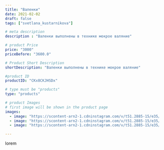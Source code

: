 ```yaml
---
title: "Валенки"
date: 2021-02-02
draft: false
tags: ["svetlana_kustarnikova"]

# meta description
description : "Валенки выполнены в технике мокрое валяние"

# product Price
price: "3000"
priceBefore: "3600.0"

# Product Short Description
shortDescription: "Валенки выполнены в технике мокрое валяние"

#product ID
productID: "CKx8CKJHSDx"

# type must be "products"
type: "products"

# product Images
# first image will be shown in the product page
images:
  - image: "https://scontent-arn2-1.cdninstagram.com/v/t51.2885-15/e35/145925101_4171559839540636_5312991448943764551_n.jpg?_nc_ht=scontent-arn2-1.cdninstagram.com&_nc_cat=104&_nc_ohc=azUfKEb2r3AAX8vtLm7&se=7&tp=1&oh=35789a851f02e1c044a5613c1f27cab0&oe=606013DF&ig_cache_key=MjUwMDA0MzI5NjE5MTg3ODY2NQ%3D%3D.2"
  - image: "https://scontent-arn2-1.cdninstagram.com/v/t51.2885-15/e35/145477992_767581173858724_7879807545633044493_n.jpg?_nc_ht=scontent-arn2-1.cdninstagram.com&_nc_cat=104&_nc_ohc=5rFUpdpyZhMAX9cLWZv&se=7&tp=1&oh=3b0d02369fe38ccc26cad68f377cfd60&oe=605DDDE6&ig_cache_key=MjUwMDA0MzI5NjMwMTA1OTkwMg%3D%3D.2"
  - image: "https://scontent-arn2-1.cdninstagram.com/v/t51.2885-15/e35/144614966_320924382693139_1824847754650111732_n.jpg?_nc_ht=scontent-arn2-1.cdninstagram.com&_nc_cat=107&_nc_ohc=nhxxt3kDrRoAX-xw7VS&se=7&tp=1&oh=b9f756d39312c78a9a2b59251512d4bd&oe=605F9ECC&ig_cache_key=MjUwMDA0MzI5NjIwMDIyNzc4Mw%3D%3D.2"

---
```

lorem
